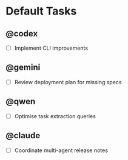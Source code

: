 # Default Tasks

## @codex
- [ ] Implement CLI improvements

## @gemini
- [ ] Review deployment plan for missing specs

## @qwen
- [ ] Optimise task extraction queries

## @claude
- [ ] Coordinate multi-agent release notes
